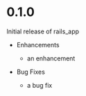 # 0.1.0

Initial release of rails_app

* Enhancements
  * an enhancement

* Bug Fixes
  * a bug fix
